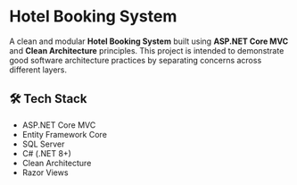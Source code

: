 # Hotel Booking System

A clean and modular **Hotel Booking System** built using **ASP.NET Core MVC** and **Clean Architecture** principles. This project is intended to demonstrate good software architecture practices by separating concerns across different layers.

## 🛠 Tech Stack

- ASP.NET Core MVC
- Entity Framework Core
- SQL Server
- C# (.NET 8+)
- Clean Architecture
- Razor Views


